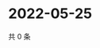 # 2022-05-25

共 0 条

<!-- BEGIN WEIBO -->
<!-- 最后更新时间 Wed May 25 2022 05:12:31 GMT+0800 (China Standard Time) -->

<!-- END WEIBO -->

